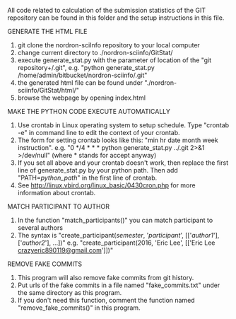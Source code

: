 All code related to calculation of the submission statistics of the GIT repository can be found in this folder and the setup instructions in this file.

GENERATE THE HTML FILE
1.	git clone the nordron-sciInfo repository to your local computer
2. 	change current directory to ./nordron-sciinfo/GitStat/
3.	execute generate_stat.py with the parameter of location of the "git repository+/.git",
	e.g. "python generate_stat.py /home/admin/bitbucket/nordron-sciinfo/.git"
4.	the generated html file can be found under "./nordron-sciinfo/GitStat/html/"
5.	browse the webpage by opening index.html

MAKE THE PYTHON CODE EXECUTE AUTOMATICALLY
1.	Use crontab in Linux operating system to setup schedule. Type "crontab -e" in command line to edit the context of your crontab.
2.	The form for setting crontab looks like this: "min hr date month week instruction". 
	e.g. "0 */4 * * * python generate_stat.py ../.git 2>&1 >/dev/null" (where * stands for accept anyway)
3.	If you set all above and your crontab doesn't work, then replace the first line of generate_stat.py by your python path. Then add "PATH=_python_path_" in the first line of crontab.
4.	See http://linux.vbird.org/linux_basic/0430cron.php for more information about crontab.

MATCH PARTICIPANT TO AUTHOR
1.	In the function "match_participants()" you can match participant to several authors
2.	The syntax is "create_participant(_semester_, '_participant_', [['_author1_'], ['_author2_'], ...])"
	e.g. "create_participant(2016, 'Eric Lee', [['Eric Lee <crazyeric890119@gmail.com>']])"

REMOVE FAKE COMMITS
1.	This program will also remove fake commits from git history.
2.	Put urls of the fake commits in a file named "fake_commits.txt" under the same directory as this program.
3.	If you don't need this function, comment the function named "remove_fake_commits()" in this program.
